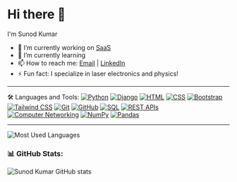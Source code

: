 # Hi there 👋

I'm Sunod Kumar

- 🔭 I’m currently working on [SaaS](https://github.com/sundmongia/saas)
- 🌱 I’m currently learning 
- 📫 How to reach me: [Email](mailto:sunodmongia2003@gmail.com) | [LinkedIn](https://www.linkedin.com/in/sunod-kumar)
- ⚡ Fun fact: I specialize in laser electronics and physics!

---

🛠️ Languages and Tools:
[![Python](https://img.shields.io/badge/-Python-333?logo=python)](https://www.python.org/)
[![Django](https://img.shields.io/badge/-Django-333?logo=django)](https://www.djangoproject.com/)
[![HTML](https://img.shields.io/badge/-HTML-333?logo=html5)](https://developer.mozilla.org/en-US/docs/Web/HTML)
[![CSS](https://img.shields.io/badge/-CSS-333?logo=css3)](https://developer.mozilla.org/en-US/docs/Web/CSS)
[![Bootstrap](https://img.shields.io/badge/-Bootstrap-333?logo=bootstrap)](https://getbootstrap.com/)
[![Tailwind CSS](https://img.shields.io/badge/-Tailwind_CSS-333?logo=tailwind-css)](https://tailwindcss.com/)
[![Git](https://img.shields.io/badge/-Git-333?logo=git)](https://git-scm.com/)
[![GitHub](https://img.shields.io/badge/-GitHub-333?logo=github)](https://github.com/)
[![SQL](https://img.shields.io/badge/-SQL-333?logo=sqlite)](https://www.sqlite.org/)
[![REST APIs](https://img.shields.io/badge/-REST_APIs-333?logo=api)](https://en.wikipedia.org/wiki/Representational_state_transfer)
[![Computer Networking](https://img.shields.io/badge/-Networking-333?logo=cisco)](https://en.wikipedia.org/wiki/Computer_network)
[![NumPy](https://img.shields.io/badge/-NumPy-333?logo=numpy)](https://numpy.org/)
[![Pandas](https://img.shields.io/badge/-Pandas-333?logo=pandas)](https://pandas.pydata.org/)


---
![Most Used Languages](https://github-readme-stats.vercel.app/api/top-langs/?username=sunodmongia&layout=default&theme=radical)


### 📊 GitHub Stats:
![Sunod Kumar GitHub stats](https://github-readme-stats.vercel.app/api?username=sunodmongia&show_icons=true&theme=radical)
